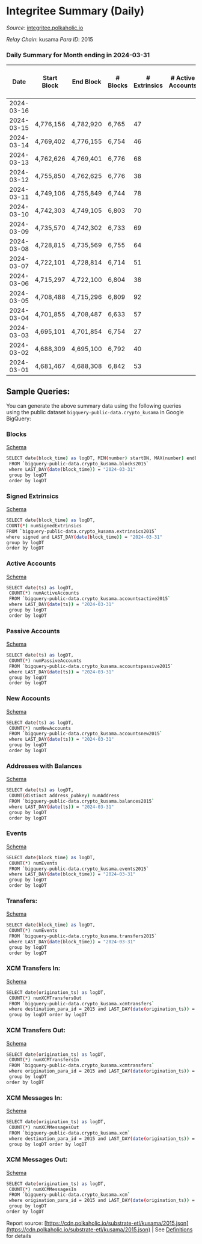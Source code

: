 # Integritee Summary (Daily)

_Source_: [integritee.polkaholic.io](https://integritee.polkaholic.io)

*Relay Chain*: kusama
*Para ID*: 2015



### Daily Summary for Month ending in 2024-03-31


| Date    | Start Block | End Block | # Blocks | # Extrinsics | # Active Accounts | # Passive Accounts | # New Accounts | # Addresses | # Events  | # Transfers ($USD) | # XCM Transfers In ($USD) | # XCM Transfers Out ($USD) | # XCM In | # XCM Out | Issues |
|---------|-------------|-----------|----------|--------------|-------------------|--------------------|----------------|-------------|-----------|--------------------|---------------------------|----------------------------|----------|-----------|--------|
| 2024-03-16 |  |  |  |  |  |  |  |  |  |   |   |   |  |  |  |
| 2024-03-15 | 4,776,156 | 4,782,920 | 6,765 | 47 |  |  |  | 13,683 | 13,945 | 46 ($61,508.09) |   |   |  |  |  |
| 2024-03-14 | 4,769,402 | 4,776,155 | 6,754 | 46 |  |  |  | 13,681 | 13,883 | 42 ($84,887.90) |   |   |  |  |  |
| 2024-03-13 | 4,762,626 | 4,769,401 | 6,776 | 68 |  |  |  | 13,676 | 14,147 | 60 ($55,846.59) |   |   |  |  |  |
| 2024-03-12 | 4,755,850 | 4,762,625 | 6,776 | 38 |  |  |  | 13,665 | 13,869 | 29 ($13,020.35) |   |   |  |  |  |
| 2024-03-11 | 4,749,106 | 4,755,849 | 6,744 | 78 |  |  |  | 13,663 | 14,165 | 62 ($60,397.61) |   |   |  |  |  |
| 2024-03-10 | 4,742,303 | 4,749,105 | 6,803 | 70 |  |  |  | 13,661 | 14,201 | 57 ($34,824.60) |   |   |  |  |  |
| 2024-03-09 | 4,735,570 | 4,742,302 | 6,733 | 69 |  |  |  | 13,682 | 14,024 | 49 ($24,972.41) |   |   |  |  |  |
| 2024-03-08 | 4,728,815 | 4,735,569 | 6,755 | 64 |  |  |  | 13,678 | 14,025 | 37 ($5,308.96) |   |   |  |  |  |
| 2024-03-07 | 4,722,101 | 4,728,814 | 6,714 | 51 |  |  |  | 13,668 | 13,832 | 33 ($17,750.39) |   |   |  |  |  |
| 2024-03-06 | 4,715,297 | 4,722,100 | 6,804 | 38 |  |  |  | 13,666 | 13,926 | 36 ($19,805.08) |   |   |  |  |  |
| 2024-03-05 | 4,708,488 | 4,715,296 | 6,809 | 92 |  |  |  | 13,664 | 14,329 | 77 ($34,796.77) |   |   |  |  |  |
| 2024-03-04 | 4,701,855 | 4,708,487 | 6,633 | 57 |  |  |  | 13,655 | 13,741 | 42 ($32,158.19) |   |   |  |  |  |
| 2024-03-03 | 4,695,101 | 4,701,854 | 6,754 | 27 |  |  |  | 13,650 | 13,728 | 23 ($18,342.36) |   |   |  |  |  |
| 2024-03-02 | 4,688,309 | 4,695,100 | 6,792 | 40 |  |  |  | 13,645 | 13,915 | 28 ($10,397.92) |   |   |  |  |  |
| 2024-03-01 | 4,681,467 | 4,688,308 | 6,842 | 53 |  |  |  | 13,640 | 14,107 | 23 ($33,541.63) |   |   |  |  |  |

## Sample Queries:
You can generate the above summary data using the following queries using the public dataset `bigquery-public-data.crypto_kusama` in Google BigQuery:


### Blocks 

[Schema](https://github.com/colorfulnotion/substrate-etl/blob/main/schema/blocks.json)

```bash
SELECT date(block_time) as logDT, MIN(number) startBN, MAX(number) endBN, COUNT(*) numBlocks 
 FROM `bigquery-public-data.crypto_kusama.blocks2015`  
 where LAST_DAY(date(block_time)) = "2024-03-31" 
 group by logDT 
 order by logDT
```

### Signed Extrinsics 

[Schema](https://github.com/colorfulnotion/substrate-etl/blob/main/schema/extrinsics.json)

```bash
SELECT date(block_time) as logDT, 
COUNT(*) numSignedExtrinsics 
FROM `bigquery-public-data.crypto_kusama.extrinsics2015`  
where signed and LAST_DAY(date(block_time)) = "2024-03-31" 
group by logDT 
order by logDT
```

### Active Accounts 

[Schema](https://github.com/colorfulnotion/substrate-etl/blob/main/schema/accountsactive.json)

```bash
SELECT date(ts) as logDT, 
 COUNT(*) numActiveAccounts 
 FROM `bigquery-public-data.crypto_kusama.accountsactive2015` 
 where LAST_DAY(date(ts)) = "2024-03-31" 
 group by logDT 
 order by logDT
```

### Passive Accounts 

[Schema](https://github.com/colorfulnotion/substrate-etl/blob/main/schema/accountspassive.json)

```bash
SELECT date(ts) as logDT, 
 COUNT(*) numPassiveAccounts 
 FROM `bigquery-public-data.crypto_kusama.accountspassive2015` 
 where LAST_DAY(date(ts)) = "2024-03-31" 
 group by logDT 
 order by logDT
```

### New Accounts 

[Schema](https://github.com/colorfulnotion/substrate-etl/blob/main/schema/accountsnew.json)

```bash
SELECT date(ts) as logDT, 
 COUNT(*) numNewAccounts 
 FROM `bigquery-public-data.crypto_kusama.accountsnew2015` 
 where LAST_DAY(date(ts)) = "2024-03-31" 
 group by logDT
 order by logDT
```

### Addresses with Balances 

[Schema](https://github.com/colorfulnotion/substrate-etl/blob/main/schema/balances.json)

```bash
SELECT date(ts) as logDT,
 COUNT(distinct address_pubkey) numAddress 
 FROM `bigquery-public-data.crypto_kusama.balances2015` 
 where LAST_DAY(date(ts)) = "2024-03-31" 
 group by logDT 
 order by logDT
```

### Events 

[Schema](https://github.com/colorfulnotion/substrate-etl/blob/main/schema/events.json)

```bash
SELECT date(block_time) as logDT, 
 COUNT(*) numEvents 
 FROM `bigquery-public-data.crypto_kusama.events2015` 
 where LAST_DAY(date(block_time)) = "2024-03-31" 
 group by logDT 
 order by logDT
```

### Transfers:

[Schema](https://github.com/colorfulnotion/substrate-etl/blob/main/schema/transfers.json)

```bash
SELECT date(block_time) as logDT, 
 COUNT(*) numEvents 
 FROM `bigquery-public-data.crypto_kusama.transfers2015` 
 where LAST_DAY(date(block_time)) = "2024-03-31" 
 group by logDT 
 order by logDT
```

### XCM Transfers In: 

[Schema](https://github.com/colorfulnotion/substrate-etl/blob/main/schema/xcmtransfers.json)

```bash
SELECT date(origination_ts) as logDT, 
 COUNT(*) numXCMTransfersOut 
 FROM `bigquery-public-data.crypto_kusama.xcmtransfers` 
 where destination_para_id = 2015 and LAST_DAY(date(origination_ts)) = "2024-03-31" 
 group by logDT order by logDT
```

### XCM Transfers Out: 

[Schema](https://github.com/colorfulnotion/substrate-etl/blob/main/schema/xcmtransfers.json)

```bash
SELECT date(origination_ts) as logDT, 
 COUNT(*) numXCMTransfersIn 
 FROM `bigquery-public-data.crypto_kusama.xcmtransfers` 
 where origination_para_id = 2015 and LAST_DAY(date(origination_ts)) = "2024-03-31" 
 group by logDT 
order by logDT
```

### XCM Messages In: 

[Schema](https://github.com/colorfulnotion/substrate-etl/blob/main/schema/xcm.json)

```bash
SELECT date(origination_ts) as logDT, 
 COUNT(*) numXCMMessagesOut 
 FROM `bigquery-public-data.crypto_kusama.xcm` 
 where destination_para_id = 2015 and LAST_DAY(date(origination_ts)) = "2024-03-31" 
 group by logDT order by logDT
```

### XCM Messages Out: 

[Schema](https://github.com/colorfulnotion/substrate-etl/blob/main/schema/xcm.json)

```bash
SELECT date(origination_ts) as logDT, 
 COUNT(*) numXCMMessagesIn 
 FROM `bigquery-public-data.crypto_kusama.xcm` 
 where origination_para_id = 2015 and LAST_DAY(date(origination_ts)) = "2024-03-31" 
 group by logDT 
order by logDT
```


Report source: [https://cdn.polkaholic.io/substrate-etl/kusama/2015.json](https://cdn.polkaholic.io/substrate-etl/kusama/2015.json) | See [Definitions](/DEFINITIONS.md) for details
